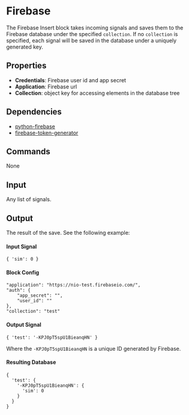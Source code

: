 # Firebase
The Firebase Insert block takes incoming signals and saves them to the Firebase database under the specified `collection`. 
If no `collection` is specified, each signal will be saved in the database under a uniquely generated key. 

## Properties
* **Credentials**: Firebase user id and app secret
* **Application**: Firebase url
* **Collection**: object key for accessing elements in the database tree

## Dependencies
* [python-firebase](https://pypi.python.org/pypi/python-firebase/1.2)
* [firebase-token-generator](https://github.com/firebase/firebase-token-generator-python)

## Commands
None

## Input
Any list of signals.

## Output
The result of the save. See the following example:

#### Input Signal
```
{ 'sim': 0 }
```

#### Block Config
```
"application": "https://nio-test.firebaseio.com/",
"auth": {
    "app_secret": "",
    "user_id": ""
},
"collection": "test"
```

#### Output Signal
```
{ 'test': '-KPJ0pT5spU1BieanqHN' }
```
Where the `-KPJ0pT5spU1BieanqHN` is a unique ID generated by Firebase.

#### Resulting Database
```
{
  'test': {
    '-KPJ0pT5spU1BieanqHN': {
      'sim': 0
    }
  }
}
